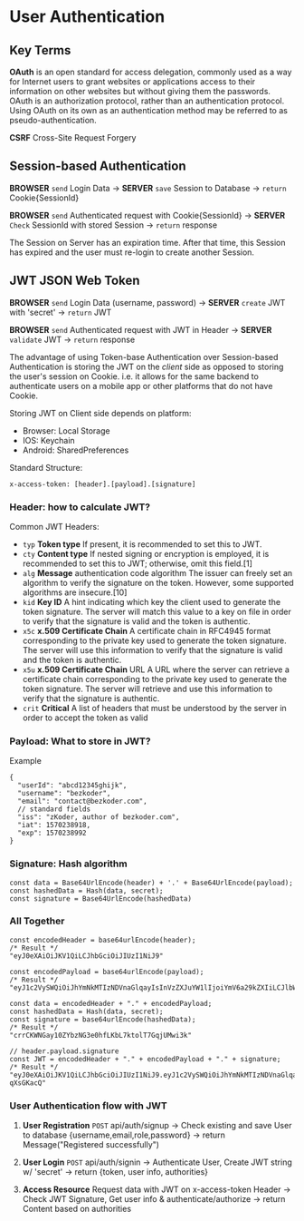 # User Authentication

## Key Terms

**OAuth** is an open standard for access delegation, commonly used as a way for Internet users to grant websites or applications access to their information on other websites but without giving them the passwords. OAuth is an authorization protocol, rather than an authentication protocol. Using OAuth on its own as an authentication method may be referred to as pseudo-authentication.

**CSRF** Cross-Site Request Forgery

## Session-based Authentication

**BROWSER** `send` Login Data -> **SERVER** `save` Session to Database -> `return` Cookie{SessionId}

**BROWSER** `send` Authenticated request with Cookie{SessionId} -> **SERVER** `Check` SessionId with stored Session -> `return` response

The Session on Server has an expiration time. After that time, this Session has expired and the user must re-login to create another Session.

## JWT JSON Web Token

**BROWSER** `send` Login Data (username, password) -> **SERVER** `create` JWT with 'secret' -> `return` JWT

**BROWSER** `send` Authenticated request with JWT in Header -> **SERVER** `validate` JWT -> `return` response

The advantage of using Token-base Authentication over Session-based Authentication is storing the JWT on the _client_ side as opposed to storing the user's session on Cookie. i.e. it allows for the same backend to authenticate users on a mobile app or other platforms that do not have Cookie.

Storing JWT on Client side depends on platform:

- Browser: Local Storage
- IOS: Keychain
- Android: SharedPreferences

Standard Structure:

```
x-access-token: [header].[payload].[signature]
```

### Header: how to calculate JWT?

Common JWT Headers:

- `typ` **Token type** If present, it is recommended to set this to JWT.
- `cty` **Content type** If nested signing or encryption is employed, it is recommended to set this to JWT; otherwise, omit this field.[1]
- `alg` **Message** authentication code algorithm The issuer can freely set an algorithm to verify the signature on the token. However, some supported algorithms are insecure.[10]
- `kid` **Key ID** A hint indicating which key the client used to generate the token signature. The server will match this value to a key on file in order to verify that the signature is valid and the token is authentic.
- `x5c` **x.509 Certificate Chain** A certificate chain in RFC4945 format corresponding to the private key used to generate the token signature. The server will use this information to verify that the signature is valid and the token is authentic.
- `x5u` **x.509 Certificate Chain** URL A URL where the server can retrieve a certificate chain corresponding to the private key used to generate the token signature. The server will retrieve and use this information to verify that the signature is authentic.
- `crit` **Critical** A list of headers that must be understood by the server in order to accept the token as valid

### Payload: What to store in JWT?

Example

```
{
  "userId": "abcd12345ghijk",
  "username": "bezkoder",
  "email": "contact@bezkoder.com",
  // standard fields
  "iss": "zKoder, author of bezkoder.com",
  "iat": 1570238918,
  "exp": 1570238992
}
```

### Signature: Hash algorithm

```
const data = Base64UrlEncode(header) + '.' + Base64UrlEncode(payload);
const hashedData = Hash(data, secret);
const signature = Base64UrlEncode(hashedData)
```

### All Together

```
const encodedHeader = base64urlEncode(header);
/* Result */
"eyJ0eXAiOiJKV1QiLCJhbGciOiJIUzI1NiJ9"

const encodedPayload = base64urlEncode(payload);
/* Result */
"eyJ1c2VySWQiOiJhYmNkMTIzNDVnaGlqayIsInVzZXJuYW1lIjoiYmV6a29kZXIiLCJlbWFpbCI6ImNvbnRhY3RAYmV6a29kZXIuY29tIn0"

const data = encodedHeader + "." + encodedPayload;
const hashedData = Hash(data, secret);
const signature = base64urlEncode(hashedData);
/* Result */
"crrCKWNGay10ZYbzNG3e0hfLKbL7ktolT7GqjUMwi3k"

// header.payload.signature
const JWT = encodedHeader + "." + encodedPayload + "." + signature;
/* Result */
"eyJ0eXAiOiJKV1QiLCJhbGciOiJIUzI1NiJ9.eyJ1c2VySWQiOiJhYmNkMTIzNDVnaGlqayIsInVzZXJuYW1lIjoiYmV6a29kZXIiLCJlbWFpbCI6ImNvbnRhY3RAYmV6a29kZXIuY29tIn0.5IN4qmZTS3LEaXCisfJQhrSyhSPXEgM1ux-qXsGKacQ"
```

### User Authentication flow with JWT

1. **User Registration**
   `POST` api/auth/signup -> Check existing and save User to database {username,email,role,password} -> return Message("Registered successfully")

2. **User Login**
   `POST` api/auth/signin -> Authenticate User, Create JWT string w/ 'secret' -> return {token, user info, authorities}

3. **Access Resource**
   Request data with JWT on x-access-token Header -> Check JWT Signature, Get user info & authenticate/authorize -> return Content based on authorities
